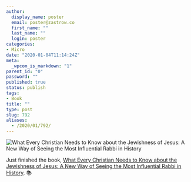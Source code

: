 ```yaml
---
author:
  display_name: poster
  email: poster@zastrow.co
  first_name: ""
  last_name: ""
  login: poster
categories:
- Micro
date: "2020-01-04T11:14:24Z"
meta:
  _wpcom_is_markdown: "1"
parent_id: "0"
password: ""
published: true
status: publish
tags:
- Book
title: ""
type: post
slug: 792
aliases:
  - /2020/01/792/
---
```

<p><img src="https://i.gr-assets.com/images/S/compressed.photo.goodreads.com/books/1453682802l/26520884.jpg" alt="What Every Christian Needs to Know about the Jewishness of Jesus: A New Way of Seeing the Most Influential Rabbi in History" /></p>
<p>Just finished the book, <a href="https://www.goodreads.com/review/show/2249882556?utm_medium=api&amp;utm_source=rss">What Every Christian Needs to Know about the Jewishness of Jesus: A New Way of Seeing the Most Influential Rabbi in History</a>. 📚</p>
